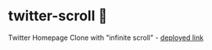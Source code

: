# twitter-scroll 🐥

Twitter Homepage Clone with "infinite scroll" - [deployed link](https://dieterichelizabeth.github.io/twitter-scroll/)

<!-- <img width="1431" alt="Screen Shot 2022-11-15 at 12 43 37 AM" src="https://user-images.githubusercontent.com/95142863/201847658-9095e2e3-099b-42d8-80e8-1ab6a398e4eb.png"> -->
